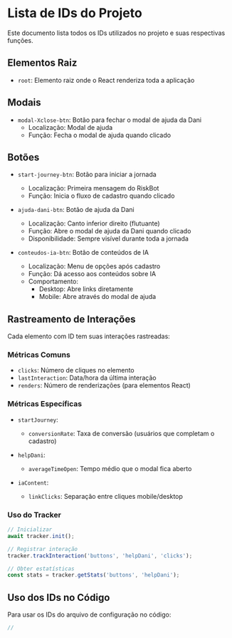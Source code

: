 # Lista de IDs do Projeto

Este documento lista todos os IDs utilizados no projeto e suas respectivas funções.

## Elementos Raiz

- `root`: Elemento raiz onde o React renderiza toda a aplicação

## Modais

- `modal-Xclose-btn`: Botão para fechar o modal de ajuda da Dani
  - Localização: Modal de ajuda
  - Função: Fecha o modal de ajuda quando clicado

## Botões

- `start-journey-btn`: Botão para iniciar a jornada
  - Localização: Primeira mensagem do RiskBot
  - Função: Inicia o fluxo de cadastro quando clicado

- `ajuda-dani-btn`: Botão de ajuda da Dani
  - Localização: Canto inferior direito (flutuante)
  - Função: Abre o modal de ajuda da Dani quando clicado
  - Disponibilidade: Sempre visível durante toda a jornada

- `conteudos-ia-btn`: Botão de conteúdos de IA
  - Localização: Menu de opções após cadastro
  - Função: Dá acesso aos conteúdos sobre IA
  - Comportamento: 
    - Desktop: Abre links diretamente
    - Mobile: Abre através do modal de ajuda

## Rastreamento de Interações

Cada elemento com ID tem suas interações rastreadas:

### Métricas Comuns
- `clicks`: Número de cliques no elemento
- `lastInteraction`: Data/hora da última interação
- `renders`: Número de renderizações (para elementos React)

### Métricas Específicas
- `startJourney`: 
  - `conversionRate`: Taxa de conversão (usuários que completam o cadastro)

- `helpDani`:
  - `averageTimeOpen`: Tempo médio que o modal fica aberto

- `iaContent`:
  - `linkClicks`: Separação entre cliques mobile/desktop

### Uso do Tracker

```javascript
// Inicializar
await tracker.init();

// Registrar interação
tracker.trackInteraction('buttons', 'helpDani', 'clicks');

// Obter estatísticas
const stats = tracker.getStats('buttons', 'helpDani');
```

## Uso dos IDs no Código

Para usar os IDs do arquivo de configuração no código:

```javascript
//
